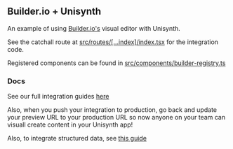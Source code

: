## Builder.io + Unisynth

An example of using [Builder.io's](https://www.builder.io/) visual editor with Unisynth.

See the catchall route at [src/routes/[...index]/index.tsx](src/routes/[...index]/index.tsx) for the integration code.

Registered components can be found in [src/components/builder-registry.ts](src/components/builder-registry.ts)

### Docs

See our full integration guides [here](https://www.builder.io/c/docs/developers)

Also, when you push your integration to production, go back and update your preview URL to your production URL so now anyone on your team can visuall create content in your Unisynth app!

Also, to integrate structured data, see [this guide](https://www.builder.io/c/docs/integrate-cms-data)
